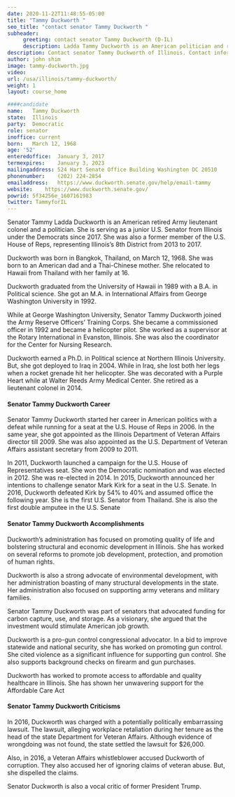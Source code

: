 ```yaml
---
date: 2020-11-22T11:48:55-05:00
title: "Tammy Duckworth "
seo_title: "contact senator Tammy Duckworth "
subheader:
     greeting: contact senator Tammy Duckworth (D-IL) 
     description: Ladda Tammy Duckworth is an American politician and retired Army National Guard lieutenant colonel serving as the junior United States Senator from Illinois since 2017. A member of the Democratic Party, she represented Illinois's 8th district in the United States House of Representatives from 2013 to 2017.
description: Contact senator Tammy Duckworth of Illinois. Contact information for Tammy Duckworth includes email address, phone number, and mailing address.
author: john shim
image: tammy-duckworth.jpg
video:
url: /usa/illinois/tammy-duckworth/
weight: 1
layout: course_home

####candidate
name:	Tammy Duckworth
state:	Illinois
party:	Democratic
role: senator
inoffice: current
born:	March 12, 1968
age: '52'
enteredoffice:	January 3, 2017
termexpires:	January 3, 2023
mailingaddress:	524 Hart Senate Office Building Washington DC 20510
phonenumber:	(202) 224-2854
emailaddress:	https://www.duckworth.senate.gov/help/email-tammy
website:	https://www.duckworth.senate.gov/
powrid: 5f34256e_1607161983
twitter: TammyforIL
---
```


Senator Tammy Ladda Duckworth is an American retired Army lieutenant colonel and a politician. She is serving as a junior U.S. Senator from Illinois under the Democrats since 2017. She was also a former member of the U.S. House of Reps, representing Illinois’s 8th District from 2013 to 2017.

Duckworth was born in Bangkok, Thailand, on March 12, 1968. She was born to an American dad and a Thai-Chinese mother. She relocated to Hawaii from Thailand with her family at 16.

Duckworth graduated from the University of Hawaii in 1989 with a B.A. in Political science. She got an M.A. in International Affairs from George Washington University in 1992.

While at George Washington University, Senator Tammy Duckworth joined the Army Reserve Officers’ Training Corps. She became a commissioned officer in 1992 and became a helicopter pilot. She worked as a supervisor at the Rotary International in Evanston, Illinois. She was also the coordinator for the Center for Nursing Research.

Duckworth earned a Ph.D. in Political science at Northern Illinois University. But, she got deployed to Iraq in 2004. While in Iraq, she lost both her legs when a rocket grenade hit her helicopter. She was decorated with a Purple Heart while at Walter Reeds Army Medical Center. She retired as a lieutenant colonel in 2014.

#### Senator Tammy Duckworth Career

Senator Tammy Duckworth started her career in American politics with a defeat while running for a seat at the U.S. House of Reps in 2006. In the same year, she got appointed as the Illinois Department of Veteran Affairs director till 2009. She was also appointed as the U.S. Department of Veteran Affairs assistant secretary from 2009 to 2011.

In 2011, Duckworth launched a campaign for the U.S. House of Representatives seat. She won the Democratic nomination and was elected in 2012. She was re-elected in 2014. In 2015, Duckworth announced her intentions to challenge senator Mark Kirk for a seat in the U.S. Senate. In 2016, Duckworth defeated Kirk by 54% to 40% and assumed office the following year. She is the first U.S. Senator from Thailand. She is also the first double amputee in the U.S. Senate

#### Senator Tammy Duckworth Accomplishments

Duckworth’s administration has focused on promoting quality of life and bolstering structural and economic development in Illinois. She has worked on several reforms to promote job development, protection, and promotion of human rights.

Duckworth is also a strong advocate of environmental development, with her administration boasting of many structural developments in the state. Her administration also focused on supporting army veterans and military families.

Senator Tammy Duckworth was part of senators that advocated funding for carbon capture, use, and storage. As a visionary, she argued that the investment would stimulate American job growth.

Duckworth is a pro-gun control congressional advocator. In a bid to improve statewide and national security, she has worked on promoting gun control. She cited violence as a significant influence for supporting gun control. She also supports background checks on firearm and gun purchases.

Duckworth has worked to promote access to affordable and quality healthcare in Illinois. She has shown her unwavering support for the Affordable Care Act

#### Senator Tammy Duckworth Criticisms

In 2016, Duckworth was charged with a potentially politically embarrassing lawsuit. The lawsuit, alleging workplace retaliation during her tenure as the head of the state Department for Veteran Affairs. Although evidence of wrongdoing was not found, the state settled the lawsuit for $26,000.

Also, in 2016, a Veteran Affairs whistleblower accused Duckworth of corruption. They also accused her of ignoring claims of veteran abuse. But, she dispelled the claims.

Senator Duckworth is also a vocal critic of former President Trump.


